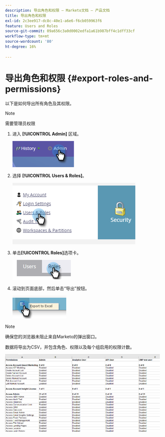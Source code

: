 ```yaml
---
description: 导出角色和权限 — Marketo文档 — 产品文档
title: 导出角色和权限
exl-id: 2c3ee917-dc8c-40e1-a6e6-f6cb059963f6
feature: Users and Roles
source-git-commit: 09a656c3a0d0002edfa1a61b987bff4c1dff33cf
workflow-type: tm+mt
source-wordcount: '80'
ht-degree: 16%

---
```


# 导出角色和权限 {#export-roles-and-permissions}

以下是如何导出所有角色及其权限。

>[!NOTE]
>
>需要管理员权限

1. 进入 **[!UICONTROL Admin]** 区域。

   ![](assets/export-roles-and-permissions-1.png)

1. 选择 **[!UICONTROL Users & Roles]**。

   ![](assets/export-roles-and-permissions-2.png)

1. 单击&#x200B;**[!UICONTROL Roles]**&#x200B;选项卡。

   ![](assets/export-roles-and-permissions-3.png)

1. 滚动到页面底部，然后单击“导出”按钮。

   ![](assets/export-roles-and-permissions-4.png)

>[!NOTE]
>
>确保您的浏览器未阻止来自Marketo的弹出窗口。

数据将导出为CSV，并包含角色、权限以及每个组启用的权限计数。

![](assets/export-roles-and-permissions-5.png)
